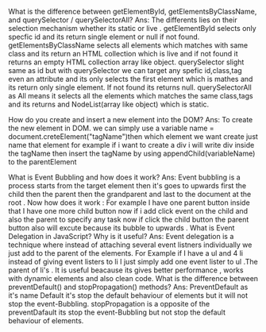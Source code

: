 What is the difference between getElementById, getElementsByClassName, and querySelector / querySelectorAll?
Ans: The differents lies on their selection mechanism whether its static or live .
getElementById selects only specfic id and its return single element or null if not found. getElementsByClassName selects all elements which matches with same class and its return an HTML collection which is live 
and if not found it returns an empty HTML collection array like object. querySelector slight same as id but with querySelector we can target any spefic id,class,tag even an attribute and its only selects the first
element which is mathes and its return only single element. If not found its returns null. querySelectorAll as All means it selects all the elements which matches the same class,tags and its returns and NodeList(array like object) which is static.

How do you create and insert a new element into the DOM?
Ans: To create the new element in DOM. we can simply use a variable name = document.creteElement("tagName")then which element we want create just name that element for example if i want to create a div i will write div inside the tagName then insert the tagName by using appendChild(variableName) to the parentElement 
 
What is Event Bubbling and how does it work?
Ans: Event bubbling is a process starts from the target element then it's goes to upwards first the child then the parent then the grandparent and last to the document at the root . Now how does it work : For example I have one parent button inside that I have one more child button now if i add click event on the child and also the parent to specify any task now if click the child button the parent button also will excute because its bubble to upwards .
What is Event Delegation in JavaScript? Why is it useful?
Ans: Event delegation is a technique where instead of attaching several event listners individually we just add to the parent of the elements. For Example if I have a ul and 4 li instead of giving event listers to li I just simply add one event lister to ul .The parent of li's . It is useful beacause its gives better performance , works with dynamic elements and also clean code.
What is the difference between preventDefault() and stopPropagation() methods?
Ans: PreventDefault as it's name Default it's stop the default behaviour of elements but it will not stop the event-Bubbling.
stopPropagation is a opposite of the preventDafault its stop the event-Bubbling but not stop the default behaviour of elements.
